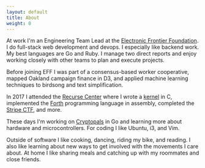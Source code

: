 ```yaml
---
layout: default
title: About
weight: 0
---
```


At work I'm an Engineering Team Lead at the [Electronic Frontier Foundation](https://eff.org). I do full-stack web development and devops. I especially like backend work. My best languages are Go and Ruby. I manage two direct reports and enjoy working closely with other teams to plan and execute projects.

Before joining EFF I was part of a consensus-based worker cooperative, mapped Oakland campaign finance in D3, and applied machine learning techniques to birdsong and text simplification.

In 2017 I attended the [Recurse Center](https://recurse.com) where I wrote a [kernel](/projects/yehos.html) in C, implemented the [Forth](https://github.com/domspad/yehos/blob/master/apps/forth.asm) programming language in assembly, completed the [Stripe CTF](https://stripe.com/blog/capture-the-flag), and more.

These days I'm working on [Cryptopals](https://cryptopals.com) in Go and learning more about hardware and microcontrollers. For coding I like Ubuntu, i3, and Vim.

Outside of software I like cooking, dancing, riding my bike, and reading. I also like learning about new ways to get involved with the movements I care about. At home I like sharing meals and catching up with my roommates and close friends.
